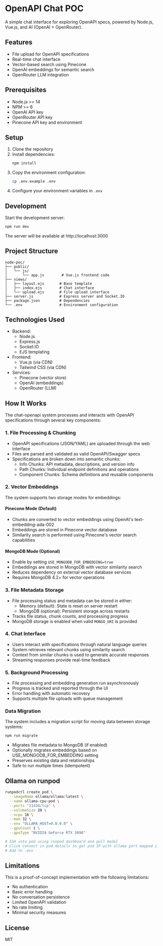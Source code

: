 # OpenAPI Chat POC

A simple chat interface for exploring OpenAPI specs, powered by Node.js, Vue.js, and AI (OpenAI + OpenRouter).

## Features

- File upload for OpenAPI specifications
- Real-time chat interface
- Vector-based search using Pinecone
- OpenAI embeddings for semantic search
- OpenRouter LLM integration

## Prerequisites

- Node.js >= 14
- NPM >= 6
- OpenAI API key
- OpenRouter API key
- Pinecone API key and environment

## Setup

1. Clone the repository
2. Install dependencies:
   ```bash
   npm install
   ```
3. Copy the environment configuration:
   ```bash
   cp .env.example .env
   ```
4. Configure your environment variables in `.env`

## Development

Start the development server:
```bash
npm run dev
```

The server will be available at http://localhost:3000

## Project Structure

```
node-poc/
├── public/
│   └── js/
│       └── app.js        # Vue.js frontend code
├── views/
│   ├── layout.ejs       # Base template
│   ├── index.ejs        # Chat interface
│   └── upload.ejs       # File upload interface
├── server.js            # Express server and Socket.IO
├── package.json         # Dependencies
└── .env                 # Environment configuration
```

## Technologies Used

- Backend:
  - Node.js
  - Express.js
  - Socket.IO
  - EJS templating
- Frontend:
  - Vue.js (via CDN)
  - Tailwind CSS (via CDN)
- Services:
  - Pinecone (vector store)
  - OpenAI (embeddings)
  - OpenRouter (LLM)

## How It Works

The chat-openapi system processes and interacts with OpenAPI specifications through several key components:

### 1. File Processing & Chunking
- OpenAPI specifications (JSON/YAML) are uploaded through the web interface
- Files are parsed and validated as valid OpenAPI/Swagger specs
- Specifications are broken down into semantic chunks:
  - Info Chunks: API metadata, descriptions, and version info
  - Path Chunks: Individual endpoint definitions and operations
  - Component Chunks: Schema definitions and reusable components

### 2. Vector Embeddings
The system supports two storage modes for embeddings:

#### Pinecone Mode (Default)
- Chunks are converted to vector embeddings using OpenAI's text-embedding-ada-002
- Embeddings are stored in Pinecone vector database
- Similarity search is performed using Pinecone's vector search capabilities

#### MongoDB Mode (Optional)
- Enable by setting `USE_MONGODB_FOR_EMBEDDING=true`
- Embeddings are stored in MongoDB with vector similarity search
- Reduces dependency on external vector database services
- Requires MongoDB 4.2+ for vector operations

### 3. File Metadata Storage
- File processing status and metadata can be stored in either:
  - Memory (default): State is reset on server restart
  - MongoDB (optional): Persistent storage across restarts
- Tracks file status, chunk counts, and processing progress
- MongoDB storage is enabled when valid `MONGO_URI` is provided

### 4. Chat Interface
- Users interact with specifications through natural language queries
- System retrieves relevant chunks using similarity search
- Context from similar chunks is used to generate accurate responses
- Streaming responses provide real-time feedback

### 5. Background Processing
- File processing and embedding generation run asynchronously
- Progress is tracked and reported through the UI
- Error handling with automatic recovery
- Supports multiple file uploads with queue management

### Data Migration
The system includes a migration script for moving data between storage systems:
```bash
npm run migrate
```
- Migrates file metadata to MongoDB (if enabled)
- Optionally migrates embeddings based on USE_MONGODB_FOR_EMBEDDING setting
- Preserves existing data and relationships
- Safe to run multiple times (idempotent)

## Ollama on runpod

```bash
runpodctl create pod \
  --imageName ollama/ollama:latest \
  --name ollama-cpu-pod \
  --ports "11434/tcp" \
  --volumeSize 20 \
  --vcpu 16 \
  --mem 32 \
  --env "OLLAMA_HOST=0.0.0.0" \
  --gpuCount 1 \
  --gpuType "NVIDIA GeForce RTX 3090"

# SSH into pod using runpod dashboard and pull model
# Click connect in pod details to get pod IP with ollama port mapped i.g 80.15.7.37:41740
# Add to .env

```

## Limitations

This is a proof-of-concept implementation with the following limitations:

- No authentication
- Basic error handling
- No conversation persistence
- Limited OpenAPI validation
- No rate limiting
- Minimal security measures

## License

MIT
